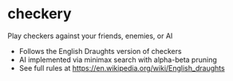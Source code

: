 # checkery
Play checkers against your friends, enemies, or AI

- Follows the English Draughts version of checkers
- AI implemented via minimax search with alpha-beta pruning
- See full rules at https://en.wikipedia.org/wiki/English_draughts

